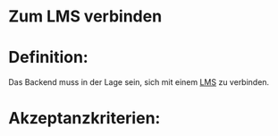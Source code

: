 # Zum LMS verbinden

# Definition:

Das Backend muss in der Lage sein, sich mit einem [LMS](Learning-Management-System-GE.md) zu verbinden.


# Akzeptanzkriterien:
